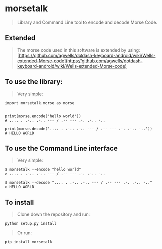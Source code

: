 # morsetalk
> Library and Command Line tool to encode and decode Morse Code.

## Extended
> The morse code used in this software is extended by using:  
> [https://github.com/agwells/dotdash-keyboard-android/wiki/Wells-extended-Morse-code](https://github.com/agwells/dotdash-keyboard-android/wiki/Wells-extended-Morse-code)

## To use the library:
> Very simple:

    import morsetalk.morse as morse

    
    print(morse.encode('hello world'))
    # .... . .-.. .-.. --- / .-- --- .-. .-.. -..

    print(morse.decode('.... . .-.. .-.. --- / .-- --- .-. .-.. -..'))
    # HELLO WORLD

## To use the Command Line interface
> Very simple:

    $ morsetalk --encode "hello world"
    > .... . .-.. .-.. --- / .-- --- .-. .-.. -..
    
    $ morsetalk --decode ".... . .-.. .-.. --- / .-- --- .-. .-.. -.."
    > HELLO WORLD


## To install
> Clone down the repository and run:

    python setup.py install

> Or run:

    pip install morsetalk
